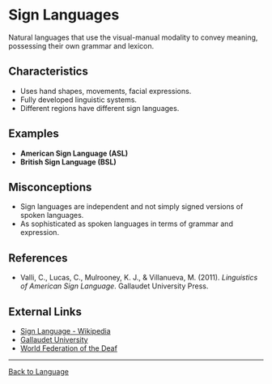 # Sign Languages

Natural languages that use the visual-manual modality to convey meaning, possessing their own grammar and lexicon.

## Characteristics

- Uses hand shapes, movements, facial expressions.
- Fully developed linguistic systems.
- Different regions have different sign languages.

## Examples

- **American Sign Language (ASL)**
- **British Sign Language (BSL)**

## Misconceptions

- Sign languages are independent and not simply signed versions of spoken languages.
- As sophisticated as spoken languages in terms of grammar and expression.

## References

- Valli, C., Lucas, C., Mulrooney, K. J., & Villanueva, M. (2011). *Linguistics of American Sign Language*. Gallaudet University Press.

## External Links

- [Sign Language - Wikipedia](https://en.wikipedia.org/wiki/Sign_language)
- [Gallaudet University](https://www.gallaudet.edu/)
- [World Federation of the Deaf](https://wfdeaf.org/)

---

[Back to Language](README.md)
